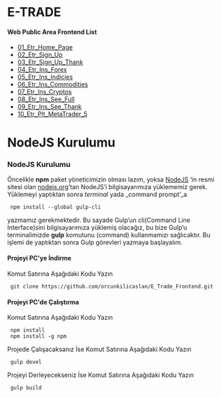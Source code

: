 # E-TRADE

#### Web Public Area Frontend List
 - [01_Etr_Home_Page](https://orcunkilicaslan.github.io/E_Trade_Frontend/web_public/01_Etr_Home_Page.html)
 - [02_Etr_Sign_Up](https://orcunkilicaslan.github.io/E_Trade_Frontend/web_public/02_Etr_Sign_Up.html)
 - [03_Etr_Sign_Up_Thank](https://orcunkilicaslan.github.io/E_Trade_Frontend/web_public/03_Etr_Sign_Up_Thank.html)
 - [04_Etr_Ins_Forex](https://orcunkilicaslan.github.io/E_Trade_Frontend/web_public/04_Etr_Ins_Forex.html)
 - [05_Etr_Ins_Indicies](https://orcunkilicaslan.github.io/E_Trade_Frontend/web_public/05_Etr_Ins_Indicies.html)
 - [06_Etr_Ins_Commodities](https://orcunkilicaslan.github.io/E_Trade_Frontend/web_public/06_Etr_Ins_Commodities.html)
 - [07_Etr_Ins_Cryptos](https://orcunkilicaslan.github.io/E_Trade_Frontend/web_public/07_Etr_Ins_Cryptos.html)
 - [08_Etr_Ins_See_Full](https://orcunkilicaslan.github.io/E_Trade_Frontend/web_public/08_Etr_Ins_See_Full.html)
 - [09_Etr_Ins_See_Thank](https://orcunkilicaslan.github.io/E_Trade_Frontend/web_public/09_Etr_Ins_See_Thank.html)
 - [10_Etr_Plt_MetaTrader_5](https://orcunkilicaslan.github.io/E_Trade_Frontend/web_public/10_Etr_Plt_MetaTrader_5.html)
  
   

# NodeJS Kurulumu
  
### NodeJS Kurulumu  
Öncelikle **npm** paket yöneticimizin olması lazım, yoksa [NodeJS](https://nodejs.org/) ‘in resmi sitesi olan [nodejs.org](https://nodejs.org/en/download/)’tan NodeJS’i bilgisayarımıza yüklememiz gerek.  Yüklemeyi yaptıktan sonra _terminal_ yada _command prompt’_a  
  
     npm install --global gulp-cli  

yazmamız gerekmektedir. Bu sayade Gulp’un cli(Command Line Interface)sini bilgisayarımıza yüklemiş olacağız, bu bize Gulp’u terminalimizde **gulp** komutunu (command) kullanmamızı sağlıcaktır. Bu işlemi de yaptıktan sonra Gulp görevleri yazmaya başlayalım.  
  
  
#### Projeyi PC'ye İndirme  
Komut Satırına Aşağıdaki Kodu Yazın  

     git clone https://github.com/orcunkilicaslan/E_Trade_Frontend.git  

#### Projeyi PC'de Çalıştırma  
Komut Satırına Aşağıdaki Kodu Yazın  

     npm install
     npm install -g npm  

Projede Çalışacaksanız İse Komut Satırına Aşağıdaki Kodu Yazın  

     gulp devel  

Projeyi Derleyecekseniz İse Komut Satırına Aşağıdaki Kodu Yazın  

     gulp build

